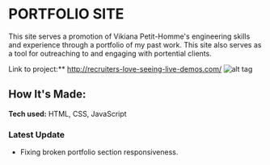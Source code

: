 # PORTFOLIO SITE

This site serves a promotion of Vikiana Petit-Homme's engineering skills and experience through a portfolio of my past work. This site also serves as a tool for outreaching to and engaging with portential clients. 

Link to project:** http://recruiters-love-seeing-live-demos.com/
![alt tag](http://placecorgi.com/1200/650)

## How It's Made:

**Tech used:** HTML, CSS, JavaScript

### Latest Update

- Fixing broken portfolio section responsiveness. 

